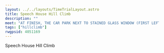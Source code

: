 ```yaml
---
layout: ../../layouts/TimeTrialLayout.astro
title: Speech House Hill Climb
description: ""
meet: "AT FINISH, THE CAR PARK NEXT TO STAINED GLASS WINDOW (FIRST LEFT AFTER SPEECH HOUSE ON B4226 TOWARDS CINDERFORD)"
tags: ["hillclimb"]
rwgpsid: 4051169
---
```


Speech House Hill Climb